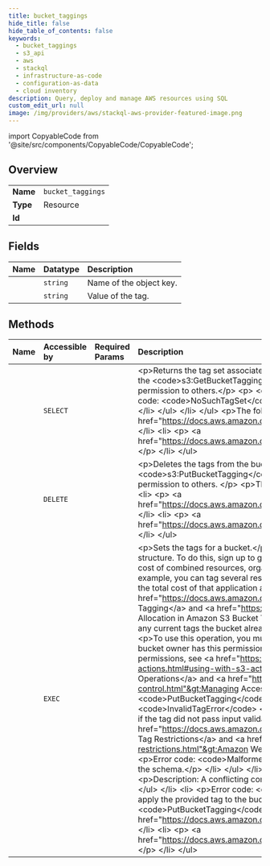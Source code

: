 ```yaml
---
title: bucket_taggings
hide_title: false
hide_table_of_contents: false
keywords:
  - bucket_taggings
  - s3_api
  - aws    
  - stackql
  - infrastructure-as-code
  - configuration-as-data
  - cloud inventory
description: Query, deploy and manage AWS resources using SQL
custom_edit_url: null
image: /img/providers/aws/stackql-aws-provider-featured-image.png
---
```


import CopyableCode from '@site/src/components/CopyableCode/CopyableCode';




## Overview
<table><tbody>
<tr><td><b>Name</b></td><td><code>bucket_taggings</code></td></tr>
<tr><td><b>Type</b></td><td>Resource</td></tr>
<tr><td><b>Id</b></td><td><CopyableCode code="aws.s3_api.bucket_taggings" /></td></tr>
</tbody></table>

## Fields
| Name | Datatype | Description |
|:-----|:---------|:------------|
| <CopyableCode code="Key" /> | `string` | Name of the object key. |
| <CopyableCode code="Value" /> | `string` | Value of the tag. |
## Methods
| Name | Accessible by | Required Params | Description |
|:-----|:--------------|:----------------|:------------|
| <CopyableCode code="bucket_taggings_Get" /> | `SELECT` | <CopyableCode code="bucket, region" /> | &lt;p&gt;Returns the tag set associated with the bucket.&lt;/p&gt; &lt;p&gt;To use this operation, you must have permission to perform the &lt;code&gt;s3:GetBucketTagging&lt;/code&gt; action. By default, the bucket owner has this permission and can grant this permission to others.&lt;/p&gt; &lt;p&gt; &lt;code&gt;GetBucketTagging&lt;/code&gt; has the following special error:&lt;/p&gt; &lt;ul&gt; &lt;li&gt; &lt;p&gt;Error code: &lt;code&gt;NoSuchTagSet&lt;/code&gt; &lt;/p&gt; &lt;ul&gt; &lt;li&gt; &lt;p&gt;Description: There is no tag set associated with the bucket.&lt;/p&gt; &lt;/li&gt; &lt;/ul&gt; &lt;/li&gt; &lt;/ul&gt; &lt;p&gt;The following operations are related to &lt;code&gt;GetBucketTagging&lt;/code&gt;:&lt;/p&gt; &lt;ul&gt; &lt;li&gt; &lt;p&gt; &lt;a href="https://docs.aws.amazon.com/AmazonS3/latest/API/API_PutBucketTagging.html"&gt;PutBucketTagging&lt;/a&gt; &lt;/p&gt; &lt;/li&gt; &lt;li&gt; &lt;p&gt; &lt;a href="https://docs.aws.amazon.com/AmazonS3/latest/API/API_DeleteBucketTagging.html"&gt;DeleteBucketTagging&lt;/a&gt; &lt;/p&gt; &lt;/li&gt; &lt;/ul&gt; |
| <CopyableCode code="bucket_taggings_Delete" /> | `DELETE` | <CopyableCode code="bucket, region" /> | &lt;p&gt;Deletes the tags from the bucket.&lt;/p&gt; &lt;p&gt;To use this operation, you must have permission to perform the &lt;code&gt;s3:PutBucketTagging&lt;/code&gt; action. By default, the bucket owner has this permission and can grant this permission to others. &lt;/p&gt; &lt;p&gt;The following operations are related to &lt;code&gt;DeleteBucketTagging&lt;/code&gt;:&lt;/p&gt; &lt;ul&gt; &lt;li&gt; &lt;p&gt; &lt;a href="https://docs.aws.amazon.com/AmazonS3/latest/API/API_GetBucketTagging.html"&gt;GetBucketTagging&lt;/a&gt; &lt;/p&gt; &lt;/li&gt; &lt;li&gt; &lt;p&gt; &lt;a href="https://docs.aws.amazon.com/AmazonS3/latest/API/API_PutBucketTagging.html"&gt;PutBucketTagging&lt;/a&gt; &lt;/p&gt; &lt;/li&gt; &lt;/ul&gt; |
| <CopyableCode code="bucket_taggings_Put" /> | `EXEC` | <CopyableCode code="bucket, region" /> | &lt;p&gt;Sets the tags for a bucket.&lt;/p&gt; &lt;p&gt;Use tags to organize your Amazon Web Services bill to reflect your own cost structure. To do this, sign up to get your Amazon Web Services account bill with tag key values included. Then, to see the cost of combined resources, organize your billing information according to resources with the same tag key values. For example, you can tag several resources with a specific application name, and then organize your billing information to see the total cost of that application across several services. For more information, see &lt;a href="https://docs.aws.amazon.com/awsaccountbilling/latest/aboutv2/cost-alloc-tags.html"&gt;Cost Allocation and Tagging&lt;/a&gt; and &lt;a href="https://docs.aws.amazon.com/AmazonS3/latest/dev/CostAllocTagging.html"&gt;Using Cost Allocation in Amazon S3 Bucket Tags&lt;/a&gt;.&lt;/p&gt; &lt;note&gt; &lt;p&gt; When this operation sets the tags for a bucket, it will overwrite any current tags the bucket already has. You cannot use this operation to add tags to an existing list of tags.&lt;/p&gt; &lt;/note&gt; &lt;p&gt;To use this operation, you must have permissions to perform the &lt;code&gt;s3:PutBucketTagging&lt;/code&gt; action. The bucket owner has this permission by default and can grant this permission to others. For more information about permissions, see &lt;a href="https://docs.aws.amazon.com/AmazonS3/latest/userguide/using-with-s3-actions.html#using-with-s3-actions-related-to-bucket-subresources"&gt;Permissions Related to Bucket Subresource Operations&lt;/a&gt; and &lt;a href="https://docs.aws.amazon.com/AmazonS3/latest/userguide/s3-access-control.html"&gt;Managing Access Permissions to Your Amazon S3 Resources&lt;/a&gt;.&lt;/p&gt; &lt;p&gt; &lt;code&gt;PutBucketTagging&lt;/code&gt; has the following special errors:&lt;/p&gt; &lt;ul&gt; &lt;li&gt; &lt;p&gt;Error code: &lt;code&gt;InvalidTagError&lt;/code&gt; &lt;/p&gt; &lt;ul&gt; &lt;li&gt; &lt;p&gt;Description: The tag provided was not a valid tag. This error can occur if the tag did not pass input validation. For information about tag restrictions, see &lt;a href="https://docs.aws.amazon.com/awsaccountbilling/latest/aboutv2/allocation-tag-restrictions.html"&gt;User-Defined Tag Restrictions&lt;/a&gt; and &lt;a href="https://docs.aws.amazon.com/awsaccountbilling/latest/aboutv2/aws-tag-restrictions.html"&gt;Amazon Web Services-Generated Cost Allocation Tag Restrictions&lt;/a&gt;.&lt;/p&gt; &lt;/li&gt; &lt;/ul&gt; &lt;/li&gt; &lt;li&gt; &lt;p&gt;Error code: &lt;code&gt;MalformedXMLError&lt;/code&gt; &lt;/p&gt; &lt;ul&gt; &lt;li&gt; &lt;p&gt;Description: The XML provided does not match the schema.&lt;/p&gt; &lt;/li&gt; &lt;/ul&gt; &lt;/li&gt; &lt;li&gt; &lt;p&gt;Error code: &lt;code&gt;OperationAbortedError &lt;/code&gt; &lt;/p&gt; &lt;ul&gt; &lt;li&gt; &lt;p&gt;Description: A conflicting conditional action is currently in progress against this resource. Please try again.&lt;/p&gt; &lt;/li&gt; &lt;/ul&gt; &lt;/li&gt; &lt;li&gt; &lt;p&gt;Error code: &lt;code&gt;InternalError&lt;/code&gt; &lt;/p&gt; &lt;ul&gt; &lt;li&gt; &lt;p&gt;Description: The service was unable to apply the provided tag to the bucket.&lt;/p&gt; &lt;/li&gt; &lt;/ul&gt; &lt;/li&gt; &lt;/ul&gt; &lt;p&gt;The following operations are related to &lt;code&gt;PutBucketTagging&lt;/code&gt;:&lt;/p&gt; &lt;ul&gt; &lt;li&gt; &lt;p&gt; &lt;a href="https://docs.aws.amazon.com/AmazonS3/latest/API/API_GetBucketTagging.html"&gt;GetBucketTagging&lt;/a&gt; &lt;/p&gt; &lt;/li&gt; &lt;li&gt; &lt;p&gt; &lt;a href="https://docs.aws.amazon.com/AmazonS3/latest/API/API_DeleteBucketTagging.html"&gt;DeleteBucketTagging&lt;/a&gt; &lt;/p&gt; &lt;/li&gt; &lt;/ul&gt; |
